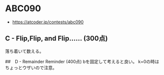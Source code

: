 # ABC090
* https://atcoder.jp/contests/abc090


## C - Flip,Flip, and Flip...... (300点)
落ち着いて数える。


##　D - Remainder Reminder (400点)
bを固定して考えると良い。
k=0の時はちょっとウザいので注意。
